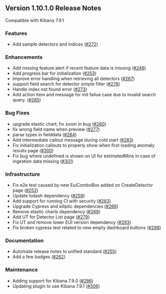## Version 1.10.1.0 Release Notes

Compatible with Kibana 7.9.1

### Features

- Add sample detectors and indices ([#272](https://github.com/opendistro-for-elasticsearch/anomaly-detection-kibana-plugin/pull/272))

### Enhancements

- Add missing feature alert if recent feature data is missing ([#248](https://github.com/opendistro-for-elasticsearch/anomaly-detection-kibana-plugin/pull/248))
- Add progress bar for initialization ([#253](https://github.com/opendistro-for-elasticsearch/anomaly-detection-kibana-plugin/pull/253))
- Improve error handling when retrieving all detectors ([#267](https://github.com/opendistro-for-elasticsearch/anomaly-detection-kibana-plugin/pull/267))
- support field search for detector simple filter ([#278](https://github.com/opendistro-for-elasticsearch/anomaly-detection-kibana-plugin/pull/278))
- Handle index not found error ([#273](https://github.com/opendistro-for-elasticsearch/anomaly-detection-kibana-plugin/pull/273))
- Add action item and message for init failue case due to invalid search query. ([#285](https://github.com/opendistro-for-elasticsearch/anomaly-detection-kibana-plugin/pull/285))

### Bug Fixes

- upgrade elastic chart; fix zoom in bug ([#260](https://github.com/opendistro-for-elasticsearch/anomaly-detection-kibana-plugin/pull/260))
- fix wrong field name when preview ([#277](https://github.com/opendistro-for-elasticsearch/anomaly-detection-kibana-plugin/pull/277))
- parse types in fielddata ([#284](https://github.com/opendistro-for-elasticsearch/anomaly-detection-kibana-plugin/pull/284))
- Add intermediate callout message during cold start ([#283](https://github.com/opendistro-for-elasticsearch/anomaly-detection-kibana-plugin/pull/283))
- Fix initialization callouts to properly show when first loading anomaly results page ([#300](https://github.com/opendistro-for-elasticsearch/anomaly-detection-kibana-plugin/pull/300))
- Fix bug where undefined is shown on UI for estimatedMins in case of ingestion data missing ([#301](https://github.com/opendistro-for-elasticsearch/anomaly-detection-kibana-plugin/pull/301))

### Infrastructure

- Fix e2e test caused by new EuiComboBox added on CreateDetector page ([#252](https://github.com/opendistro-for-elasticsearch/anomaly-detection-kibana-plugin/pull/252))
- Update lodash dependency ([#259](https://github.com/opendistro-for-elasticsearch/anomaly-detection-kibana-plugin/pull/259))
- Add support for running CI with security ([#263](https://github.com/opendistro-for-elasticsearch/anomaly-detection-kibana-plugin/pull/263))
- Upgrade Cypress and elliptic dependencies ([#266](https://github.com/opendistro-for-elasticsearch/anomaly-detection-kibana-plugin/pull/266))
- Remove elastic charts dependency ([#269](https://github.com/opendistro-for-elasticsearch/anomaly-detection-kibana-plugin/pull/269))
- Add UT for Detector List page ([#279](https://github.com/opendistro-for-elasticsearch/anomaly-detection-kibana-plugin/pull/279))
- Fix UT and remove lower EUI version dependency ([#293](https://github.com/opendistro-for-elasticsearch/anomaly-detection-kibana-plugin/pull/293))
- Fix broken cypress test related to new empty dashboard buttons ([#298](https://github.com/opendistro-for-elasticsearch/anomaly-detection-kibana-plugin/pull/298))

### Documentation

- Automate release notes to unified standard ([#255](https://github.com/opendistro-for-elasticsearch/anomaly-detection-kibana-plugin/pull/255))
- Add a few badges ([#262](https://github.com/opendistro-for-elasticsearch/anomaly-detection-kibana-plugin/pull/262))

### Maintenance

- Adding support for Kibana 7.9.0 ([#286](https://github.com/opendistro-for-elasticsearch/anomaly-detection-kibana-plugin/pull/286))
- Updating plugin to use Kibana 7.9.1 ([#306](https://github.com/opendistro-for-elasticsearch/anomaly-detection-kibana-plugin/pull/306))
